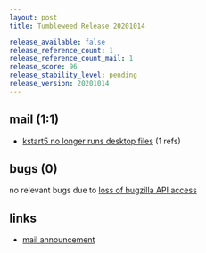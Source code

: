 ```yaml
---
layout: post
title: Tumbleweed Release 20201014

release_available: false
release_reference_count: 1
release_reference_count_mail: 1
release_score: 96
release_stability_level: pending
release_version: 20201014
---
```


## mail (1:1)

- [kstart5 no longer runs desktop files](https://lists.opensuse.org/opensuse-factory/2020-10/msg00135.html) (1 refs)

## bugs (0)

<!--more-->

no relevant bugs due to [loss of bugzilla API access](https://bugzilla.opensuse.org/show_bug.cgi?id=1157722)



## links

- [mail announcement](https://lists.opensuse.org/opensuse-factory/2020-10/msg00127.html)

